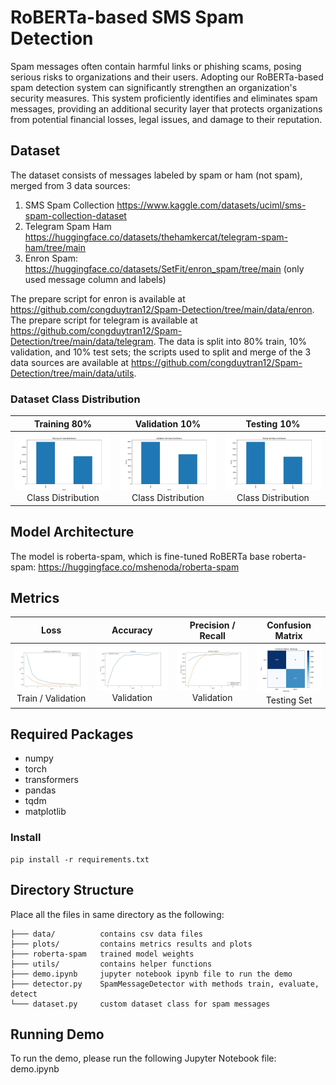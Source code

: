 # RoBERTa-based SMS Spam Detection
Spam messages often contain harmful links or phishing scams, posing serious risks to organizations and their users. Adopting our RoBERTa-based spam detection system can significantly strengthen an organization's security measures. This system proficiently identifies and eliminates spam messages, providing an additional security layer that protects organizations from potential financial losses, legal issues, and damage to their reputation.

## Dataset
The dataset consists of messages labeled by spam or ham (not spam), merged from 3 data sources:
1.	SMS Spam Collection https://www.kaggle.com/datasets/uciml/sms-spam-collection-dataset
2.	Telegram Spam Ham https://huggingface.co/datasets/thehamkercat/telegram-spam-ham/tree/main
3.	Enron Spam:  https://huggingface.co/datasets/SetFit/enron_spam/tree/main (only used message column and labels)

The prepare script for enron is available at https://github.com/congduytran12/Spam-Detection/tree/main/data/enron.
The prepare script for telegram is available at https://github.com/congduytran12/Spam-Detection/tree/main/data/telegram.
The data is split into 80% train, 10% validation, and 10% test sets; the scripts used to split and merge of the 3 data sources are available at https://github.com/congduytran12/Spam-Detection/tree/main/data/utils.

### Dataset Class Distribution

Training  80%  |  Validation  10%   |  Testing  10%          
:-------------------------:|:-------------------------:|:-------------------------: 
![](plots/train_set_distribution.jpg "Train / Validation Loss") Class Distribution | ![](plots/val_set_distribution.jpg "Class Distribution") Class Distribution | ![](plots/test_set_distribution.jpg "Class Distribution")  Class Distribution


## Model Architecture
The model is roberta-spam, which is fine-tuned RoBERTa base 
roberta-spam: https://huggingface.co/mshenoda/roberta-spam

## Metrics
Loss    |  Accuracy      |  Precision / Recall     |    Confusion Matrix          
:-------------------------:|:-------------------------:|:-------------------------:|:-------------------------: 
![](plots/train_validation_loss.jpg "Train / Validation Loss") Train / Validation | ![](plots/validation_accuracy.jpg "Validation Accuracy") Validation | ![](plots/validation_precision_recall.jpg "Validation Precision / Recall")  Validation | ![](plots/confusion_matrix.png "confusion_matrix")  Testing Set

## Required Packages
- numpy
- torch
- transformers
- pandas
- tqdm
- matplotlib


### Install
```
pip install -r requirements.txt
```

## Directory Structure
Place all the files in same directory as the following:
```
├─── data/          contains csv data files
├─── plots/         contains metrics results and plots   
├─── roberta-spam   trained model weights 
├─── utils/         contains helper functions
├─── demo.ipynb     jupyter notebook ipynb file to run the demo 
├─── detector.py    SpamMessageDetector with methods train, evaluate, detect 
└─── dataset.py     custom dataset class for spam messages
```

## Running Demo
To run the demo, please run the following Jupyter Notebook file: demo.ipynb


